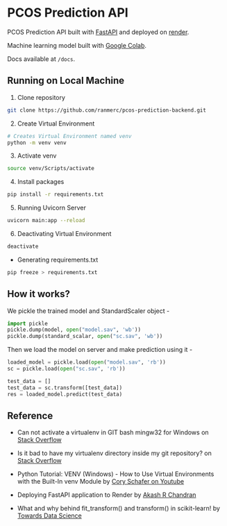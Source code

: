 # PCOS Prediction API

PCOS Prediction API built with [FastAPI](https://fastapi.tiangolo.com/) and deployed on [render](https://www.render.com/).

Machine learning model built with [Google Colab](https://colab.research.google.com/drive/1ivZ_Pe6acEc6dR4_60bSRhVjUfXGhYNe).

Docs available at `/docs`.

## Running on Local Machine

1. Clone repository

```bash
git clone https://github.com/ranmerc/pcos-prediction-backend.git
```

2. Create Virtual Environment

```bash
# Creates Virtual Environment named venv
python -m venv venv
```

3. Activate venv

```bash
source venv/Scripts/activate
```

4. Install packages

```bash
pip install -r requirements.txt
```

5. Running Uvicorn Server

```bash
uvicorn main:app --reload
```

6. Deactivating Virtual Environment

```bash
deactivate
```

- Generating requirements.txt

```bash
pip freeze > requirements.txt
```

## How it works?

We pickle the trained model and StandardScaler object -

```python
import pickle
pickle.dump(model, open("model.sav", 'wb'))
pickle.dump(standard_scalar, open("sc.sav", 'wb'))
```

Then we load the model on server and make prediction using it -

```python
loaded_model = pickle.load(open("model.sav", 'rb'))
sc = pickle.load(open("sc.sav", 'rb'))

test_data = []
test_data = sc.transform([test_data])
res = loaded_model.predict(test_data)
```

## Reference

- Can not activate a virtualenv in GIT bash mingw32 for Windows on [Stack Overflow](https://stackoverflow.com/a/61290456)

- Is it bad to have my virtualenv directory inside my git repository? on [Stack Overflow](https://stackoverflow.com/a/6590783)

- Python Tutorial: VENV (Windows) - How to Use Virtual Environments with the Built-In venv Module by [Cory Schafer on Youtube](https://www.youtube.com/watch?v=APOPm01BVrk)

- Deploying FastAPI application to Render by [Akash R Chandran](https://blog.akashrchandran.in/deploying-fastapi-application-to-render)

- What and why behind fit_transform() and transform() in scikit-learn! by [Towards Data Science](https://towardsdatascience.com/what-and-why-behind-fit-transform-vs-transform-in-scikit-learn-78f915cf96fe)

